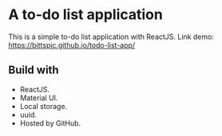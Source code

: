 # A to-do list application
This is a simple to-do list application with ReactJS. Link demo: https://bittspic.github.io/todo-list-app/
## Build with
- ReactJS.
- Material UI.
- Local storage.
- uuid.
- Hosted by GitHub.

